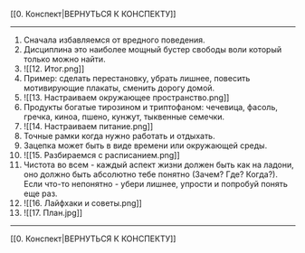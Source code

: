 [[0. Конспект|ВЕРНУТЬСЯ К КОНСПЕКТУ]] 
___
1. Сначала избавляемся от вредного поведения.
2. Дисциплина это наиболее мощный бустер свободы воли который только можно найти.
3. ![[12. Итог.png]]
4. Пример: сделать перестановку, убрать лишнее, повесить мотивирующие плакаты, сменить дорогу домой.
5. ![[13. Настраиваем окружающее пространство.png]]
6. Продукты богатые тирозином и триптофаном: чечевица, фасоль, гречка, киноа, пшено, кунжут, тыквенные семечки.
7. ![[14. Настраиваем питание.png]]
8. Точные рамки когда нужно работать и отдыхать.
9. Зацепка может быть в виде времени или окружающей среды.
10. ![[15. Разбираемся с расписанием.png]]
11. Чистота во всем - каждый аспект жизни должен быть как на ладони, оно должно быть абсолютно тебе понятно (Зачем? Где? Когда?). Если что-то непонятно - убери лишнее, упрости и попробуй понять еще раз.
12. ![[16. Лайфхаки и советы.png]]
13. ![[17. План.jpg]]
---
[[0. Конспект|ВЕРНУТЬСЯ К КОНСПЕКТУ]]